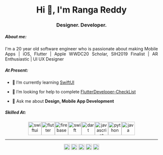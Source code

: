 <h1 align="center">Hi 👋, I'm Ranga Reddy</h1>
<h3 align="center">Designer. Developer.</h3>

##### About me:
<p align="justify">
I'm a 20 year old software engineer who is passionate about making Mobile Apps | iOS, Flutter | Apple WWDC20 Scholar, SIH2019 Finalist | AR Enthusiastic | UI UX Designer


</p>

##### At Present:

- 🌱 I’m currently learning [SwiftUI](https://developer.apple.com/xcode/swiftui/)

- 👯 I’m looking for help to complete [FlutterDeveloper-CheckList]() 

- 💬 Ask me about **Design, Mobile App Development**

##### Skilled At:

 <p align="center"><a ><img align="center" src="https://img.icons8.com/color/240/000000/swiftui.png" alt="swiftui" height="44" width="44" /></a><a ><img align="center" src="https://img.icons8.com/color/240/000000/flutter.png" alt="flutter" height="44" width="44" /></a><a ><img align="center" src="https://img.icons8.com/color/240/000000/firebase.png" alt="firebase" height="44" width="44" /></a><a ><img align="center" src="https://img.icons8.com/color/240/000000/swift.png" alt="swift" height="44" width="44" /></a><a ><img align="center" src="https://encrypted-tbn0.gstatic.com/images?q=tbn%3AANd9GcQ7Ul3OpWs37dr2Msc7D2zLaWyqIcYWbG3Wzg&usqp=CAU" alt="dart" height="44" width="44" /></a><a ><img align="center" src="https://img.icons8.com/color/240/000000/javascript.png" alt="javascript" height="44" width="44" /></a><a ><img align="center" src="https://img.icons8.com/color/240/000000/python.png" alt="python" height="44" width="44" /></a><a ><img align="center" src="https://img.icons8.com/color/240/000000/java-coffee-cup-logo.png" alt="java" height="44" width="44" /></a>
</p>


<!-- - 📫 How to reach me **hello@irangareddy.com** -->

---

<p align="center">
<a href="https://dev.to/irangareddy" target="blank"><img align="center" src="https://cdn.jsdelivr.net/npm/simple-icons@3.0.1/icons/dev-dot-to.svg" alt="irangareddy" height="20" width="20" /></a>
<a href="https://twitter.com/irangareddy" target="blank"><img align="center" src="https://cdn.jsdelivr.net/npm/simple-icons@3.0.1/icons/twitter.svg" alt="kingokings" height="20" width="20" /></a>
<a href="https://linkedin.com/in/irangareddy" target="blank"><img align="center" src="https://cdn.jsdelivr.net/npm/simple-icons@3.0.1/icons/linkedin.svg" alt="irangareddy" height="20" width="20" /></a>
<!-- <a href="https://fb.com/irangareddy" target="blank"><img align="center" src="https://cdn.jsdelivr.net/npm/simple-icons@3.0.1/icons/facebook.svg" alt="irangareddy" height="20" width="20" /></a> -->
<a href="https://instagram.com/irangareddy" target="blank"><img align="center" src="https://cdn.jsdelivr.net/npm/simple-icons@3.0.1/icons/instagram.svg" alt="irangareddy" height="20" width="20" /></a>
<a href="https://dribbble.com/irangareddy" target="blank"><img align="center" src="https://image.flaticon.com/icons/png/512/87/87400.png" alt="irangareddy" height="20" width="20" /></a>
</p>








<!--
**irangareddy/irangareddy** is a ✨ _special_ ✨ repository because its `README.md` (this file) appears on your GitHub profile.

Here are some ideas to get you started:


- 🔭 I’m currently working on  
-->
